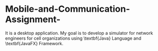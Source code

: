 # Mobile-and-Communication-Assignment-
It is a desktop application. My goal is to develop a simulator for network engineers for cell organizations using \textbf{Java} Language and \textbf{JavaFX} Framework.

